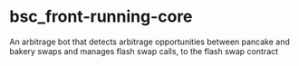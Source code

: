 # bsc_front-running-core

An arbitrage bot that detects arbitrage opportunities between pancake and bakery swaps and manages flash swap calls, to the flash swap contract
